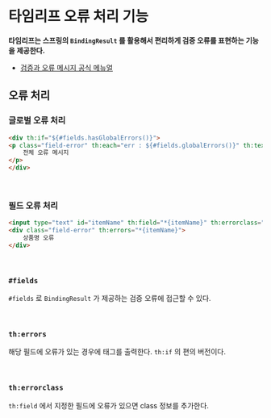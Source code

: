# 타임리프 오류 처리 기능
**타임리프는 스프링의 `BindingResult` 를 활용해서 편리하게 검증 오류를 표현하는 기능을 제공한다.**
- [검증과 오류 메시지 공식 메뉴얼](https://www.thymeleaf.org/doc/tutorials/3.0/thymeleafspring.html#validation-anderror-messages)
## 오류 처리
### 글로벌 오류 처리
```html
<div th:if="${#fields.hasGlobalErrors()}">
<p class="field-error" th:each="err : ${#fields.globalErrors()}" th:text="${err}">
    전체 오류 메시지
</p>
</div>
```

<br>

### 필드 오류 처리
```html
<input type="text" id="itemName" th:field="*{itemName}" th:errorclass="field-error" class="form-control">
<div class="field-error" th:errors="*{itemName}">
    상품명 오류
</div>
```

<br>

### `#fields` 
`#fields` 로 `BindingResult` 가 제공하는 검증 오류에 접근할 수 있다.

<br>

### `th:errors`
해당 필드에 오류가 있는 경우에 태그를 출력한다. `th:if` 의 편의 버전이다.

<br>

### `th:errorclass`
`th:field` 에서 지정한 필드에 오류가 있으면 class 정보를 추가한다.
